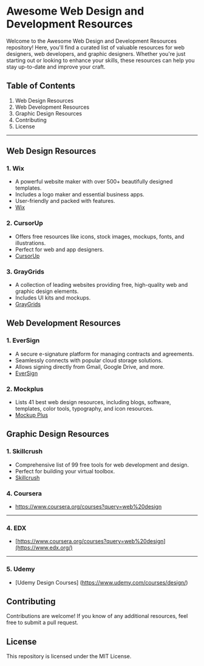 # Awesome Web Design and Development Resources

Welcome to the Awesome Web Design and Development Resources repository! Here, you'll find a curated list of valuable resources for web designers, web developers, and graphic designers. Whether you're just starting out or looking to enhance your skills, these resources can help you stay up-to-date and improve your craft.

## Table of Contents

1. Web Design Resources
2. Web Development Resources
3. Graphic Design Resources
4. Contributing
5. License

---

## Web Design Resources

### 1. Wix
- A powerful website maker with over 500+ beautifully designed templates.
- Includes a logo maker and essential business apps.
- User-friendly and packed with features.
- [Wix](https://www.wix.com/)

### 2. CursorUp
- Offers free resources like icons, stock images, mockups, fonts, and illustrations.
- Perfect for web and app designers.
- [CursorUp](https://www.cursorup.com/)

### 3. GrayGrids
- A collection of leading websites providing free, high-quality web and graphic design elements.
- Includes UI kits and mockups.
- [GrayGrids](https://graygrids.com/)

## Web Development Resources

### 1. EverSign
- A secure e-signature platform for managing contracts and agreements.
- Seamlessly connects with popular cloud storage solutions.
- Allows signing directly from Gmail, Google Drive, and more.
- [EverSign](https://eversign.com/)

### 2. Mockplus
- Lists 41 best web design resources, including blogs, software, templates, color tools, typography, and icon resources.
- [Mockup Plus](https://www.mockplus.com/blog/post/web-design-resource)

## Graphic Design Resources

### 1. Skillcrush
- Comprehensive list of 99 free tools for web development and design.
- Perfect for building your virtual toolbox.
- [Skillcrush](https://skillcrush.com/new-homepage/)


### 4. Coursera
- https://www.coursera.org/courses?query=web%20design
---

### 4. EDX
- [https://www.coursera.org/courses?query=web%20design](https://www.edx.org/)
---

### 5. Udemy
- [Udemy Design Courses] (https://www.udemy.com/courses/design/)

## Contributing

Contributions are welcome! If you know of any additional resources, feel free to submit a pull request.

## License

This repository is licensed under the MIT License.
